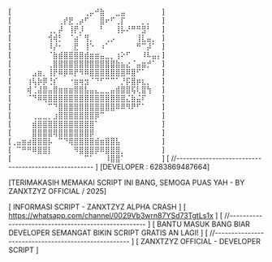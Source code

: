 [⠀⠀⠀⠀⠀⠀⠀⠀⠀⠀⠀⠀⠀⠀⢀⡤⠚⣷⠀⠀⣀⣤⠀⠀⠀⠀⠀⠀⠀]
[⠀⠀⠀⠀⠀⠀⠀⠀⠀⢀⡞⣟⢀⡴⠋⠀⠀⣿⠖⠋⢀⡏⠀⠀⠀⡀⡀⠀⠀]
[⠀⠀⠀⠀⠀⠀⠀⢀⡀⡼⠀⢸⡟⡸⠀⠀⠀⠃⠀⠀⢸⡧⠜⠛⠛⣻⠃⠀⠀]
[⠀⠀⠀⠀⠀⠀⠀⢺⢾⡃⠀⠈⣴⠁⢻⡀⠀⠀⢀⡠⠀⠀⠀⠀⢸⣇⣤⡀⠀]
[⠀⠀⠀⠀⠀⠀⠀⠸⡜⠂⠀⠀⣟⠀⢸⠑⠀⠰⠁⠀⠀⠀⠀⠀⠛⠉⡼⠁⠀]
[⠀⠀⠀⠀⠀⠀⠀⠈⣷⣾⣿⣿⣿⣿⣾⣶⣶⣤⣀⡀⢰⠕⠋⠀⠀⠸⠧⣤⡄]
[⠀⠀⠀⠀⠀⠀⠀⢀⣿⣿⣿⣿⣿⣿⣿⣿⣿⣿⣿⣿⣷⣦⣔⠈⣤⣶⡚⠁⠀]
[⠀⠀⠀⠀⣠⣶⡀⢸⡟⠿⡿⠿⡟⠻⠿⣿⣿⣿⣿⣿⣿⣿⠿⣿⠋⠁⠀⠀⠀]
[⠀⠀⠀⢰⢧⡷⡿⢘⡎⠀⠀⠐⣶⢶⣲⠈⠙⠋⠉⠉⠁⡘⡯⣿⡶⣆⡀⠀⠀]
[⠀⠀⠀⢾⢈⣼⣿⣤⣿⣶⣶⣶⣿⣿⣧⣤⣄⣀⣀⣤⣾⣿⣿⢯⢇⣿⢳⠀⠀]
[⠀⠀⠀⠈⠙⠿⢿⣿⣿⣿⣿⣿⣿⣿⣿⣿⣿⣿⣿⣿⣿⣿⣌⣷⣬⠏⠀⠀⠀]
[⠀⠀⠀⠀⠀⠀⠀⠉⠙⣿⣿⣿⣿⣿⣿⣿⣿⣿⣿⣿⠿⠿⠻⠟⠋⠁⠀⠀⠀]
[⠀⠀⠀⠀⢀⣀⣀⡀⣰⣿⣿⣿⣿⣿⣿⣿⡿⠉⠀⠀⠀⠀⠀⠀⠀⠀⠀⠀⠀]
[⠀⠀⠀⠀⣾⣿⣿⣿⣿⣿⣿⣿⣿⣿⣿⣿⠁⠀⠀⠀⠀⠀⠀⠀⠀⠀⠀⠀⠀]
[⠀⠀⠀⠀⣿⣿⣿⣿⢿⣿⣿⣿⣿⣿⣿⡿⠀⠀⠀⠀⠀⠀⠀⠀⠀⠀⠀⠀⠀]
[⢀⣤⣶⣴⣿⣿⣿⡧⠀⠉⠙⢿⣿⣿⣿⣿⣾⣶⣿⣿⣧⠀⠀⠀⠀⠀⠀⠀⠀]
[⠀⠉⠛⠛⠿⣿⣿⡇⠀⠀⠀⠀⠻⣿⣿⣿⡿⠿⣿⣿⣿⡀⠀⠀⠀⠀⠀⠀⠀]
[⠀⠀⠀⠀⠀⠀⠀⠀⠀⠀⠀⠀⠀⠀⠉⠁⠀⠀⠸⣿⣿⠁⠀⠀⠀⠀⠀⠀⠀]
[ //---------------------------------------------------- ]
[DEVELOPER : 6283869487664]

[TERIMAKASIH MEMAKAI SCRIPT INI BANG, SEMOGA PUAS YAH - BY ZANXTZYZ OFFICIAL / 2025]

[ INFORMASI SCRIPT - ZANXTZYZ ALPHA CRASH ]
[ https://whatsapp.com/channel/0029Vb3wrn87YSd73TgtLs1x ]
[ //---------------------------------------------------- ]
[ BANTU MASUK BANG BIAR DEVELOPER SEMANGAT BIKIN SCRIPT GRATIS AN LAGI! ]
[ //---------------------------------------------------- ]
[ ZANXTZYZ OFFICIAL - DEVELOPER SCRIPT ]